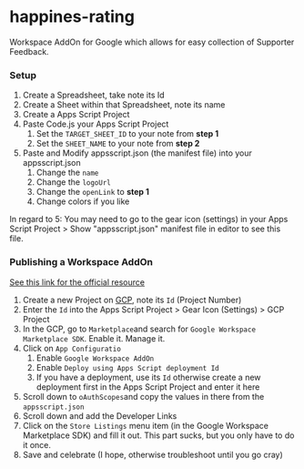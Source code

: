 # happines-rating
Workspace AddOn for Google which allows for easy collection of Supporter Feedback.

### Setup
1. Create a Spreadsheet, take note its Id
1. Create a Sheet within that Spreadsheet, note its name
1. Create a Apps Script Project
1. Paste Code.js your Apps Script Project
    1. Set the `TARGET_SHEET_ID` to your note from **step 1**
    1. Set the `SHEET_NAME` to your note from **step 2**
1. Paste and Modify appsscript.json (the manifest file) into your appsscript.json 
    1. Change the `name`
    1. Change the `logoUrl`
    1. Change the `openLink` to **step 1**
    1. Change colors if you like

In regard to 5: You may need to go to the gear icon (settings) in your Apps Script Project > Show "appsscript.json" manifest file in editor to see this file.

###  Publishing a Workspace AddOn
[See this link for the official resource](https://developers.google.com/apps-script/add-ons/how-tos/publish-add-on-overview)

1. Create a new Project on [GCP](https://console.cloud.google.com/), note its `Id` (Project Number)
1. Enter the `Id` into the Apps Script Project > Gear Icon (Settings) > GCP Project
1. In the GCP, go to `Marketplace`and search for `Google Workspace Marketplace SDK`. Enable it. Manage it.
1. Click on `App Configuratio`
    1. Enable `Google Workspace AddOn`
    1. Enable `Deploy using Apps Script deployment Id`
    1. If you have a deployment, use its `Id` otherwise create a new deployment first in the Apps Script Project and enter it here
1. Scroll down to `oAuthScopes`and copy the values in there from the `appsscript.json`
1. Scroll down and add the Developer Links
1. Click on the `Store Listings` menu item (in the Google Workspace Marketplace SDK) and fill it out. This part sucks, but you only have to do it once.
1. Save and celebrate (I hope, otherwise troubleshoot until you go cray)
